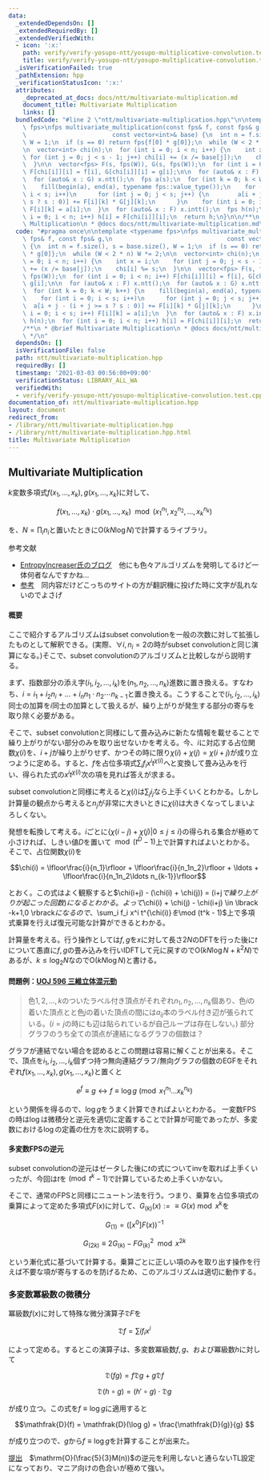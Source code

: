 ```yaml
---
data:
  _extendedDependsOn: []
  _extendedRequiredBy: []
  _extendedVerifiedWith:
  - icon: ':x:'
    path: verify/verify-yosupo-ntt/yosupo-multiplicative-convolution.test.cpp
    title: verify/verify-yosupo-ntt/yosupo-multiplicative-convolution.test.cpp
  _isVerificationFailed: true
  _pathExtension: hpp
  _verificationStatusIcon: ':x:'
  attributes:
    _deprecated_at_docs: docs/ntt/multivariate-multiplication.md
    document_title: Multivariate Multiplication
    links: []
  bundledCode: "#line 2 \"ntt/multivariate-multiplication.hpp\"\n\ntemplate <typename\
    \ fps>\nfps multivariate_multiplication(const fps& f, const fps& g,\n        \
    \                        const vector<int>& base) {\n  int n = f.size(), s = base.size(),\
    \ W = 1;\n  if (s == 0) return fps{f[0] * g[0]};\n  while (W < 2 * n) W *= 2;\n\
    \n  vector<int> chi(n);\n  for (int i = 0; i < n; i++) {\n    int x = i;\n   \
    \ for (int j = 0; j < s - 1; j++) chi[i] += (x /= base[j]);\n    chi[i] %= s;\n\
    \  }\n\n  vector<fps> F(s, fps(W)), G(s, fps(W));\n  for (int i = 0; i < n; i++)\
    \ F[chi[i]][i] = f[i], G[chi[i]][i] = g[i];\n\n  for (auto& x : F) x.ntt();\n\
    \  for (auto& x : G) x.ntt();\n  fps a(s);\n  for (int k = 0; k < W; k++) {\n\
    \    fill(begin(a), end(a), typename fps::value_type());\n    for (int i = 0;\
    \ i < s; i++)\n      for (int j = 0; j < s; j++) {\n        a[i + j - (i + j >=\
    \ s ? s : 0)] += F[i][k] * G[j][k];\n      }\n    for (int i = 0; i < s; i++)\
    \ F[i][k] = a[i];\n  }\n  for (auto& x : F) x.intt();\n  fps h(n);\n  for (int\
    \ i = 0; i < n; i++) h[i] = F[chi[i]][i];\n  return h;\n}\n\n/**\n * @brief Multivariate\
    \ Multiplication\n * @docs docs/ntt/multivariate-multiplication.md\n */\n"
  code: "#pragma once\n\ntemplate <typename fps>\nfps multivariate_multiplication(const\
    \ fps& f, const fps& g,\n                                const vector<int>& base)\
    \ {\n  int n = f.size(), s = base.size(), W = 1;\n  if (s == 0) return fps{f[0]\
    \ * g[0]};\n  while (W < 2 * n) W *= 2;\n\n  vector<int> chi(n);\n  for (int i\
    \ = 0; i < n; i++) {\n    int x = i;\n    for (int j = 0; j < s - 1; j++) chi[i]\
    \ += (x /= base[j]);\n    chi[i] %= s;\n  }\n\n  vector<fps> F(s, fps(W)), G(s,\
    \ fps(W));\n  for (int i = 0; i < n; i++) F[chi[i]][i] = f[i], G[chi[i]][i] =\
    \ g[i];\n\n  for (auto& x : F) x.ntt();\n  for (auto& x : G) x.ntt();\n  fps a(s);\n\
    \  for (int k = 0; k < W; k++) {\n    fill(begin(a), end(a), typename fps::value_type());\n\
    \    for (int i = 0; i < s; i++)\n      for (int j = 0; j < s; j++) {\n      \
    \  a[i + j - (i + j >= s ? s : 0)] += F[i][k] * G[j][k];\n      }\n    for (int\
    \ i = 0; i < s; i++) F[i][k] = a[i];\n  }\n  for (auto& x : F) x.intt();\n  fps\
    \ h(n);\n  for (int i = 0; i < n; i++) h[i] = F[chi[i]][i];\n  return h;\n}\n\n\
    /**\n * @brief Multivariate Multiplication\n * @docs docs/ntt/multivariate-multiplication.md\n\
    \ */\n"
  dependsOn: []
  isVerificationFile: false
  path: ntt/multivariate-multiplication.hpp
  requiredBy: []
  timestamp: '2021-03-03 00:56:00+09:00'
  verificationStatus: LIBRARY_ALL_WA
  verifiedWith:
  - verify/verify-yosupo-ntt/yosupo-multiplicative-convolution.test.cpp
documentation_of: ntt/multivariate-multiplication.hpp
layout: document
redirect_from:
- /library/ntt/multivariate-multiplication.hpp
- /library/ntt/multivariate-multiplication.hpp.html
title: Multivariate Multiplication
---
```


## Multivariate Multiplication

$k$変数多項式$f(x_1,\ldots,x_k),g(x_1,\ldots,x_k)$に対して、

$$f(x_1,\ldots,x_k)\cdot g(x_1,\ldots,x_k) \mod (x_1^{n_1},x_2^{n_2},\ldots,x_k^{n_k})$$

を、$N= \prod_i n_i$と置いたときに$\mathrm{O}(kN \log N)$で計算するライブラリ。

参考文献

- [EntropyIncreaser氏のブログ](https://www.luogu.com.cn/blog/EntropyIncreaser/hello-multivariate-multiplication)　他にも色々アルゴリズムを発明してるけど一体何者なんですかね…
- [参考](https://rushcheyo.blog.uoj.ac/blog/6547)　同内容だけどこっちのサイトの方が翻訳機に投げた時に文字が乱れないのでよさげ

#### 概要

ここで紹介するアルゴリズムはsubset convolutionを一般の次数に対して拡張したものとして解釈できる。(実際、$\forall i, n_i = 2$の時がsubset convolutionと同じ演算になる。)そこで、subset convolutionのアルゴリズムと比較しながら説明する。

まず、指数部分の添え字$(i_1,i_2,\ldots,i_k)$を$(n_1,n_2,\ldots,n_k)$進数に置き換える。すなわち、$i = i_1 + i_2 n_i + \ldots + i_n n_1 \cdot n_2 \cdots n_{k-1}$と置き換える。こうすることで$(i_1,i_2,\ldots,i_k)$同士の加算を$i$同士の加算として扱えるが、繰り上がりが発生する部分の寄与を取り除く必要がある。

そこで、subset convolutionと同様にして畳み込みに新たな情報を載せることで繰り上がりがない部分のみを取り出せないかを考える。今、$i$に対応する占位関数$\chi(i)$を、$i+j$が繰り上がりせず、かつその時に限り$\chi(i) + \chi(j) = \chi(i+j)$が成り立つように定める。すると、$f$を占位多項式$\sum_i f_i x^i t^{\chi(i)}$へと変換して畳み込みを行い、得られた式の$x^i t^{\chi(i)}$次の項を見れば答えが求まる。

subset convolutionと同様に考えると$\chi(i)$は$\sum_j i_j$なら上手くいくとわかる。しかし計算量の観点から考えると$n_j$が非常に大きいときに$\chi(i)$は大きくなってしまいよろしくない。

発想を転換して考える。$i$ごとに$\lbrace \chi(i-j) + \chi(j) \vert 0 \leq j \leq i \rbrace$の得られる集合が極めて小さければ、しきい値$D$を置いて$\mod(t^D - 1)$上で計算すればよいとわかる。そこで、占位関数$\chi(i)$を

$$\chi(i) = \lfloor\frac{i}{n_1}\rfloor + \lfloor\frac{i}{n_1n_2}\rfloor + \ldots + \lfloor\frac{i}{n_1n_2\ldots n_{k-1}}\rfloor$$

とおく。この式はよく観察すると$\chi(i+j) - (\chi(i) + \chi(j))  = $($i+j$で繰り上がりが起こった回数)になるとわかる。よって$\chi(i) + \chi(j) - \chi(i+j) \in \lbrack -k+1,0 \rbrack$になるので、$\sum_i f_i x^i t^{\chi(i)}$を$\mod (t^k - 1)$上で多項式乗算を行えば復元可能な計算ができるとわかる。

計算量を考える。行う操作としては$f,g$を$x$に対して長さ$2N$のDFTを行った後に$t$について愚直に$f,g$の畳み込みを行いIDFTして元に戻すので$\mathrm{O}(k N \log N + k^2 N)$であるが、$k \leq \log_2 N$なので$\mathrm{O}(k N \log N)$と書ける。

#### 問題例：[UOJ 596 三維立体混元勁](https://uoj.ac/problem/596)

> 色$1,2,\ldots,k$のついたラベル付き頂点がそれぞれ$n_1,n_2,\ldots,n_k$個あり、色$i$の着いた頂点とと色$j$の着いた頂点の間には$a_{ij}$本のラベル付き辺が張られている。($i=j$の時にも辺は貼られているが自己ループは存在しない。)
> 部分グラフのうち全ての頂点が連結になるグラフの個数は？

グラフが連結でない場合を認めるとこの問題は容易に解くことが出来る。そこで、頂点を$i_1,i_2,\ldots,i_k$個ずつ持つ無向連結グラフ/無向グラフの個数のEGFをそれぞれ$f(x_1,\ldots,x_k),g(x_1,\ldots,x_k)$と置くと

$$e^f \equiv g \leftrightarrow f \equiv \log g \pmod{x_1^{n_1}\ldots x_k^{n_k}}$$

という関係を得るので、$\log g$をうまく計算できればよいとわかる。
一変数FPSの時は$\log$は微積分と逆元を適切に定義することで計算が可能であったが、多変数における$\log$の定義の仕方を次に説明する。

#### 多変数FPSの逆元

subset convolutionの逆元はゼータした後に$t$の式についてinvを取れば上手くいったが、今回は$t$を$\pmod {t^k-1}$で計算しているため上手くいかない。

そこで、通常のFPSと同様にニュートン法を行う。つまり、乗算を占位多項式の乗算によって定めた多項式$F(x)$に対して、$G_{(k)}(x) := \equiv G(x) \bmod{x^k}$を

$$G_{(1)} = (\lbrack x^0\rbrack F(x))^{-1}$$

$$G_{(2k)} \equiv 2G_{(k)} - FG_{(k)}^2 \mod x^{2k}$$

という漸化式に基づいて計算する。乗算ごとに正しい項のみを取り出す操作を行えば不要な項が寄与するのを防げるため、このアルゴリズムは適切に動作する。

### 多変数冪級数の微積分

冪級数$f(x)$に対して特殊な微分演算子$\mathfrak{D}F$を

$$\mathfrak{D}f = \sum i f_i x^i $$

によって定める。するとこの演算子は、多変数冪級数$f,g$、および冪級数$h$に対して

$$\mathfrak{D}(fg) = f\mathfrak{D}g+ g\mathfrak{D}f $$

$$\mathfrak{D}(h\circ g) = (h' \circ g)\cdot \mathfrak{D}g $$

が成り立つ。この式を$f \equiv \log g$に適用すると

$$\mathfrak{D}(f) = \mathfrak{D}(\log g) = \frac{\mathfrak{D}(g)}{g} $$

が成り立つので、$g$から$f \equiv \log g$を計算することが出来た。

[提出](https://uoj.ac/submission/460059)　$\mathrm{O}(\frac{5}{3}M(n))$の逆元を利用しないと通らないTL設定になっており、マニア向けの色合いが極めて強い。
